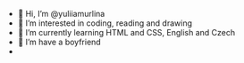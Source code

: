 - 👋 Hi, I’m @yuliiamurlina
- 👀 I’m interested in coding, reading and drawing
- 🌱 I’m currently learning HTML and CSS, English and Czech
- 💞️ I’m have a boyfriend
-

<!---
yuliiamurlina/yuliiamurlina is a ✨ special ✨ repository because its `README.md` (this file) appears on your GitHub profile.
You can click the Preview link to take a look at your changes.
--->

